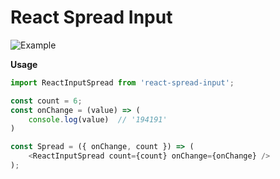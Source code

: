 # React Spread Input

![Example](https://cdn.dribbble.com/users/584114/screenshots/3467631/verification.gif)

**Usage**

```js
import ReactInputSpread from 'react-spread-input';

const count = 6;
const onChange = (value) => (
    console.log(value)  // '194191'
)

const Spread = ({ onChange, count }) => (
    <ReactInputSpread count={count} onChange={onChange} />
);
```
